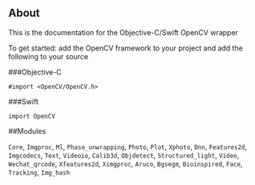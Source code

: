 ## About

This is the documentation for the Objective-C/Swift OpenCV wrapper

To get started: add the OpenCV framework to your project and add the following to your source

###Objective-C

    #import <OpenCV/OpenCV.h>

###Swift

    import OpenCV



##Modules

`Core`, `Imgproc`, `Ml`, `Phase_unwrapping`, `Photo`, `Plot`, `Xphoto`, `Dnn`, `Features2d`, `Imgcodecs`, `Text`, `Videoio`, `Calib3d`, `Objdetect`, `Structured_light`, `Video`, `Wechat_qrcode`, `Xfeatures2d`, `Ximgproc`, `Aruco`, `Bgsegm`, `Bioinspired`, `Face`, `Tracking`, `Img_hash`
